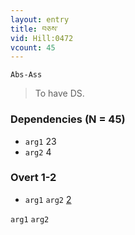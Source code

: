 ```yaml
---
layout: entry
title: བཅས་
vid: Hill:0472
vcount: 45
---
```

`Abs-Ass`
> To have DS\.

### Dependencies (N = 45)
* `arg1` 23
* `arg2` 4


### Overt 1-2
* `arg1` `arg2` [2](#arg1-arg2)

<a name='arg1-arg2'>`arg1` `arg2`</a>

